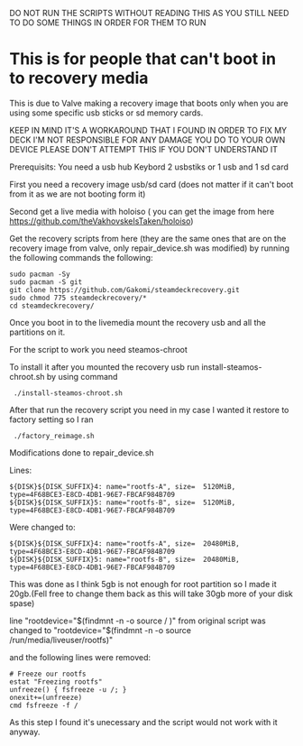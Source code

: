 DO NOT RUN THE SCRIPTS WITHOUT READING THIS AS YOU STILL NEED TO DO SOME THINGS IN ORDER FOR THEM TO RUN

# This is for people that can't boot in to recovery media

This is due to Valve making a recovery image that boots only when you are using some specific usb sticks or sd memory cards.

KEEP IN MIND IT'S A WORKAROUND THAT I FOUND IN ORDER TO FIX MY DECK
I'M NOT RESPONSIBLE FOR ANY DAMAGE YOU DO TO YOUR OWN DEVICE 
PLEASE DON'T ATTEMPT THIS IF YOU DON'T UNDERSTAND IT 

Prerequisits:
You need a usb hub 
Keybord 
2 usbstiks or 1 usb and 1 sd card

First you need a recovery image usb/sd card (does not matter if it can't boot from it as we are not booting form it)

Second get a live media with holoiso ( you can get the image from here https://github.com/theVakhovskeIsTaken/holoiso)

Get the recovery scripts from here (they are the same ones that are on the recovery image from valve, only repair_device.sh was modified) 
by running the following commands the following:

    sudo pacman -Sy
    sudo pacman -S git
    git clone https://github.com/Gakomi/steamdeckrecovery.git
    sudo chmod 775 steamdeckrecovery/*
    cd steamdeckrecovery/

Once you boot in to the livemedia mount the recovery usb and all the partitions on it.

For the script to work you need steamos-chroot 

To install it after you mounted the recovery usb run install-steamos-chroot.sh by using command 
     
     ./install-steamos-chroot.sh

After that run the recovery script you need in my case I wanted it restore to factory setting so I ran 
     
     ./factory_reimage.sh

Modifications done to repair_device.sh 

Lines:

    ${DISK}${DISK_SUFFIX}4: name="rootfs-A", size=  5120MiB, type=4F68BCE3-E8CD-4DB1-96E7-FBCAF984B709
    ${DISK}${DISK_SUFFIX}5: name="rootfs-B", size=  5120MiB, type=4F68BCE3-E8CD-4DB1-96E7-FBCAF984B709
  
Were changed to:

    ${DISK}${DISK_SUFFIX}4: name="rootfs-A", size=  20480MiB, type=4F68BCE3-E8CD-4DB1-96E7-FBCAF984B709
    ${DISK}${DISK_SUFFIX}5: name="rootfs-B", size=  20480MiB, type=4F68BCE3-E8CD-4DB1-96E7-FBCAF984B709
  
This was done as I think 5gb is not enough for root partition so I made it 20gb.(Fell free to change them back as this will take 30gb more of your disk spase)

line "rootdevice="$(findmnt -n -o source / )" from original script was changed to "rootdevice="$(findmnt -n -o source /run/media/liveuser/rootfs)" 

and the following lines were removed:

    # Freeze our rootfs
    estat "Freezing rootfs"
    unfreeze() { fsfreeze -u /; }
    onexit+=(unfreeze)
    cmd fsfreeze -f /
    
 As this step I found it's unecessary and the script would not work with it anyway.
